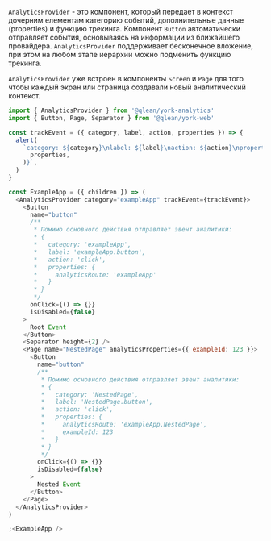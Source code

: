 `AnalyticsProvider` - это компонент, который передает в контекст дочерним елементам категорию событий, дополнительные данные (properties) и функцию трекинга. Компонент `Button` автоматически отправляет события, основываясь на информации из ближайшего провайдера. `AnalyticsProvider` поддерживает бесконечное вложение, при этом на любом этапе иерархии можно подменить функцию трекинга.

`AnalyticsProvider` уже встроен в компоненты `Screen` и `Page` для того чтобы каждый экран или страница создавали новый аналитический контекст.

```js
import { AnalyticsProvider } from '@qlean/york-analytics'
import { Button, Page, Separator } from '@qlean/york-web'

const trackEvent = ({ category, label, action, properties }) => {
  alert(
    `category: ${category}\nlabel: ${label}\naction: ${action}\nproperties: ${JSON.stringify(
      properties,
    )}`,
  )
}

const ExampleApp = ({ children }) => (
  <AnalyticsProvider category="exampleApp" trackEvent={trackEvent}>
    <Button
      name="button"
      /**
       * Помимо основного действия отправляет эвент аналитики:
       * {
       *   category: 'exampleApp',
       *   label: 'exampleApp.button',
       *   action: 'click',
       *   properties: {
       *     analyticsRoute: 'exampleApp'
       *   }
       * }
       */
      onClick={() => {}}
      isDisabled={false}
    >
      Root Event
    </Button>
    <Separator height={2} />
    <Page name="NestedPage" analyticsProperties={{ exampleId: 123 }}>
      <Button
        name="button"
        /**
         * Помимо основного действия отправляет эвент аналитики:
         * {
         *   category: 'NestedPage',
         *   label: 'NestedPage.button',
         *   action: 'click',
         *   properties: {
         *     analyticsRoute: 'exampleApp.NestedPage',
         *     exampleId: 123
         *   }
         * }
         */
        onClick={() => {}}
        isDisabled={false}
      >
        Nested Event
      </Button>
    </Page>
  </AnalyticsProvider>
)

;<ExampleApp />
```
